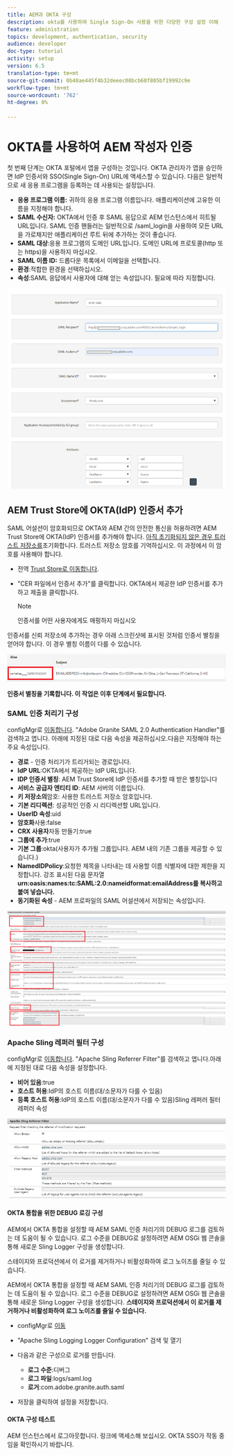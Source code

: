 ```yaml
---
title: AEM과 OKTA 구성
description: okta를 사용하여 Single Sign-On 사용을 위한 다양한 구성 설정 이해
feature: administration
topics: development, authentication, security
audience: developer
doc-type: tutorial
activity: setup
version: 6.5
translation-type: tm+mt
source-git-commit: 0b48ae445f4b32deeec08bcb68f805bf19992c9e
workflow-type: tm+mt
source-wordcount: '762'
ht-degree: 0%

---
```



# OKTA를 사용하여 AEM 작성자 인증

첫 번째 단계는 OKTA 포털에서 앱을 구성하는 것입니다. OKTA 관리자가 앱을 승인하면 IdP 인증서와 SSO(Single Sign-On) URL에 액세스할 수 있습니다. 다음은 일반적으로 새 응용 프로그램을 등록하는 데 사용되는 설정입니다.

* **응용 프로그램 이름:** 귀하의 응용 프로그램 이름입니다. 애플리케이션에 고유한 이름을 지정해야 합니다.
* **SAML 수신자:** OKTA에서 인증 후 SAML 응답으로 AEM 인스턴스에서 히트될 URL입니다. SAML 인증 핸들러는 일반적으로 /saml_login을 사용하여 모든 URL을 가로채지만 애플리케이션 루트 뒤에 추가하는 것이 좋습니다.
* **SAML 대상**:응용 프로그램의 도메인 URL입니다. 도메인 URL에 프로토콜(http 또는 https)을 사용하지 마십시오.
* **SAML 이름 ID:** 드롭다운 목록에서 이메일을 선택합니다.
* **환경**:적합한 환경을 선택하십시오.
* **속성**:SAML 응답에서 사용자에 대해 얻는 속성입니다. 필요에 따라 지정합니다.


![okta 응용 프로그램](assets/okta-app-settings-blurred.PNG)


## AEM Trust Store에 OKTA(IdP) 인증서 추가

SAML 어설션이 암호화되므로 OKTA와 AEM 간의 안전한 통신을 허용하려면 AEM Trust Store에 OKTA(IdP) 인증서를 추가해야 합니다.
[아직 초기화되지 않은 경우 트러스트 저장소를](http://localhost:4502/libs/granite/security/content/truststore.html)초기화합니다.
트러스트 저장소 암호를 기억하십시오. 이 과정에서 이 암호를 사용해야 합니다.

* 전역 [Trust Store로 이동합니다](http://localhost:4502/libs/granite/security/content/truststore.html).
* &quot;CER 파일에서 인증서 추가&quot;를 클릭합니다. OKTA에서 제공한 IdP 인증서를 추가하고 제출을 클릭합니다.

   >[!NOTE]
   >
   >인증서를 어떤 사용자에게도 매핑하지 마십시오

인증서를 신뢰 저장소에 추가하는 경우 아래 스크린샷에 표시된 것처럼 인증서 별칭을 얻어야 합니다. 이 경우 별칭 이름이 다를 수 있습니다.

![인증서 별칭](assets/cert-alias.PNG)

**인증서 별칭을 기록합니다. 이 작업은 이후 단계에서 필요합니다.**

### SAML 인증 처리기 구성

configMgr로 [이동합니다](http://localhost:4502/system/console/configMgr).
&quot;Adobe Granite SAML 2.0 Authentication Handler&quot;를 검색하고 엽니다.
아래에 지정된 대로 다음 속성을 제공하십시오.다음은 지정해야 하는 주요 속성입니다.

* **경로** - 인증 처리기가 트리거되는 경로입니다.
* **IdP URL**:OKTA에서 제공하는 IdP URL입니다.
* **IDP 인증서 별칭**: AEM Trust Store에 IdP 인증서를 추가할 때 받은 별칭입니다
* **서비스 공급자 엔티티 ID**: AEM 서버의 이름입니다.
* **키 저장소의**&#x200B;암호: 사용한 트러스트 저장소 암호입니다.
* **기본 리디렉션**: 성공적인 인증 시 리디렉션할 URL입니다.
* **UserID 속성**:uid
* **암호화**&#x200B;사용:false
* **CRX 사용자**&#x200B;자동 만들기:true
* **그룹에 추가**:true
* **기본 그룹**:okta(사용자가 추가될 그룹입니다. AEM 내의 기존 그룹을 제공할 수 있습니다.)
* **NamedIDPolicy**:요청한 제목을 나타내는 데 사용할 이름 식별자에 대한 제한을 지정합니다. 강조 표시된 다음 문자열 **urn:oasis:names:tc:SAML:2.0:nameidformat:emailAddress를 복사하고 붙여 넣습니다.**
* **동기화된 속성** - AEM 프로파일의 SAML 어설션에서 저장되는 속성입니다.

![saml-authentication-handler](assets/saml-authentication-settings-blurred.PNG)

### Apache Sling 레퍼러 필터 구성

configMgr로 [이동합니다](http://localhost:4502/system/console/configMgr).
&quot;Apache Sling Referrer Filter&quot;를 검색하고 엽니다.아래에 지정된 대로 다음 속성을 설정합니다.

* **비어 있음**:true
* **호스트 허용**:IdP의 호스트 이름(대/소문자가 다를 수 있음)
* **등록 호스트 허용**:IdP의 호스트 이름(대/소문자가 다를 수 있음)Sling 레퍼러 필터 레퍼러 속성

![referrer-filter](assets/sling-referrer-filter.PNG)

#### OKTA 통합을 위한 DEBUG 로깅 구성

AEM에서 OKTA 통합을 설정할 때 AEM SAML 인증 처리기의 DEBUG 로그를 검토하는 데 도움이 될 수 있습니다. 로그 수준을 DEBUG로 설정하려면 AEM OSGi 웹 콘솔을 통해 새로운 Sling Logger 구성을 생성합니다.

스테이지와 프로덕션에서 이 로거를 제거하거나 비활성화하여 로그 노이즈를 줄일 수 있습니다.

AEM에서 OKTA 통합을 설정할 때 AEM SAML 인증 처리기의 DEBUG 로그를 검토하는 데 도움이 될 수 있습니다. 로그 수준을 DEBUG로 설정하려면 AEM OSGi 웹 콘솔을 통해 새로운 Sling Logger 구성을 생성합니다.
**스테이지와 프로덕션에서 이 로거를 제거하거나 비활성화하여 로그 노이즈를 줄일 수 있습니다.**
* configMgr로 [이동](http://localhost:4502/system/console/configMgr)

* &quot;Apache Sling Logging Logger Configuration&quot; 검색 및 열기
* 다음과 같은 구성으로 로거를 만듭니다.
   * **로그 수준**:디버그
   * **로그 파일**:logs/saml.log
   * **로거**:com.adobe.granite.auth.saml
* 저장을 클릭하여 설정을 저장합니다.



#### OKTA 구성 테스트

AEM 인스턴스에서 로그아웃합니다. 링크에 액세스해 보십시오. OKTA SSO가 작동 중임을 확인하시기 바랍니다.
